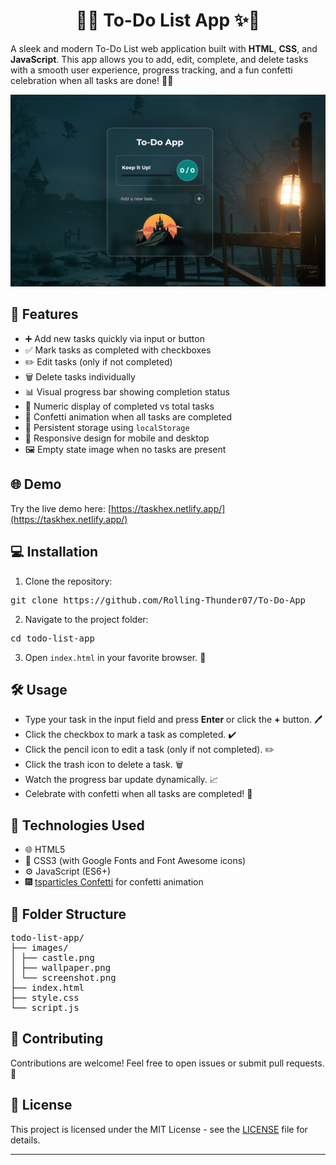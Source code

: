 <h1 align="center">📝✨ To-Do List App ✨📝</h1>

A sleek and modern To-Do List web application built with **HTML**, **CSS**, and **JavaScript**. This app allows you to add, edit, complete, and delete tasks with a smooth user experience, progress tracking, and a fun confetti celebration when all tasks are done! 🎉🎊

<!-- Add your screenshot here -->
![App Screenshot](./images/screenshot.png)

## 🚀 Features

- ➕ Add new tasks quickly via input or button
- ✅ Mark tasks as completed with checkboxes
- ✏️ Edit tasks (only if not completed)
- 🗑️ Delete tasks individually
- 📊 Visual progress bar showing completion status
- 🔢 Numeric display of completed vs total tasks
- 🎉 Confetti animation when all tasks are completed
- 💾 Persistent storage using `localStorage`
- 📱 Responsive design for mobile and desktop
- 🖼️ Empty state image when no tasks are present

## 🌐 Demo

Try the live demo here: [https://taskhex.netlify.app/](https://taskhex.netlify.app/)

## 💻 Installation

1. Clone the repository:

<pre>git clone https://github.com/Rolling-Thunder07/To-Do-App</pre>


2. Navigate to the project folder:

<pre>cd todo-list-app</pre>


3. Open `index.html` in your favorite browser. 🌟

## 🛠️ Usage

- Type your task in the input field and press **Enter** or click the **+** button. 🖊️
- Click the checkbox to mark a task as completed. ✔️
- Click the pencil icon to edit a task (only if not completed). ✏️
- Click the trash icon to delete a task. 🗑️
- Watch the progress bar update dynamically. 📈
- Celebrate with confetti when all tasks are completed! 🎊

## 🧰 Technologies Used

- 🌐 HTML5
- 🎨 CSS3 (with Google Fonts and Font Awesome icons)
- ⚙️ JavaScript (ES6+)
- 🎆 [tsparticles Confetti](https://github.com/matteobruni/tsparticles) for confetti animation

## 📂 Folder Structure

<pre>
todo-list-app/
├── images/
│ ├── castle.png
│ ├── wallpaper.png
│ └── screenshot.png
├── index.html
├── style.css
└── script.js
</pre>


## 🤝 Contributing

Contributions are welcome! Feel free to open issues or submit pull requests. 🚀

## 📄 License

This project is licensed under the MIT License - see the [LICENSE](LICENSE) file for details.

---
